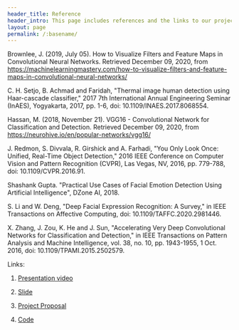 ```yaml
---
header_title: Reference
header_intro: This page includes references and the links to our project's material
layout: page
permalink: /:basename/
---
```

<!-- Your entries above cannot contain colons -->
<!-- The only colon should be after the variable name (e.g. city:) -->
<!-- The colon is used to separate the variable name from the variable content -->
<!-- The exception is the second colon in the permalink field (e.g. permalink: /:basename/) -->
<!-- BAD -->
<!-- address_line_one: SomeBank, ATTN: Chris Smith -->
<!-- GOOD -->
<!-- address_line_one: SomeBank, ATTN Chris Smith -->
Brownlee, J. (2019, July 05). How to Visualize Filters and Feature Maps in Convolutional Neural Networks. Retrieved December 09, 2020, from https://machinelearningmastery.com/how-to-visualize-filters-and-feature-maps-in-convolutional-neural-networks/

C. H. Setjo, B. Achmad and Faridah, "Thermal image human detection using Haar-cascade classifier," 2017 7th International Annual Engineering Seminar (InAES), Yogyakarta, 2017, pp. 1-6, doi: 10.1109/INAES.2017.8068554.

Hassan, M. (2018, November 21). VGG16 - Convolutional Network for Classification and Detection. Retrieved December 09, 2020, from https://neurohive.io/en/popular-networks/vgg16/

J. Redmon, S. Divvala, R. Girshick and A. Farhadi, "You Only Look Once: Unified, Real-Time Object Detection," 2016 IEEE Conference on Computer Vision and Pattern Recognition (CVPR), Las Vegas, NV, 2016, pp. 779-788, doi: 10.1109/CVPR.2016.91.

Shashank Gupta. "Practical Use Cases of Facial Emotion Detection Using Artificial Intelligence", DZone AI, 2018.

S. Li and W. Deng, "Deep Facial Expression Recognition: A Survey," in IEEE Transactions on Affective Computing, doi: 10.1109/TAFFC.2020.2981446.

X. Zhang, J. Zou, K. He and J. Sun, "Accelerating Very Deep Convolutional Networks for Classification and Detection," in IEEE Transactions on Pattern Analysis and Machine Intelligence, vol. 38, no. 10, pp. 1943-1955, 1 Oct. 2016, doi: 10.1109/TPAMI.2015.2502579.


Links:

1. [Presentation video](https://drive.google.com/file/d/1It5W_U9FhxjvdFRcfHL4kpkT3KWDyX7G/view?usp=sharing)

2. [Slide](https://drive.google.com/file/d/1ZjU7c_10RGBX461V8qI8p1d7VoXI5lLD/view?usp=sharing)

3. [Project Proposal](https://drive.google.com/file/d/1a3wpZePSLtKuih9p7OXOqY_e7M4_CwU0/view?usp=sharing)

4. [Code](https://github.com/LynetteGao/Facial-Expression-Recognition)